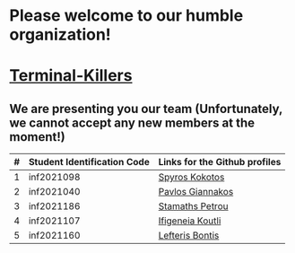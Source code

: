 # Please welcome to our humble organization!

# [Terminal-Killers](https://github.com/Terminal-Killers)

## We are presenting you our team (Unfortunately, we cannot accept any new members at the moment!)

| # |   Student Identification Code   |  Links for the Github profiles|
| ------------- | ------------- | -------- |
| 1 |     inf2021098      | [Spyros Kokotos](https://github.com/Greekforce1821)       |
| 2 |     inf2021040      | [Pavlos Giannakos](https://github.com/Giannpavlos)        |
| 3 |     inf2021186      | [Stamaths Petrou](https://github.com/stamathsp)           |
| 4 |     inf2021107      | [Ifigeneia Koutli](https://github.com/inf2021107)         |
| 5 |     inf2021160      | [Lefteris Bontis](https://github.com/TheBond08)           |
                     





